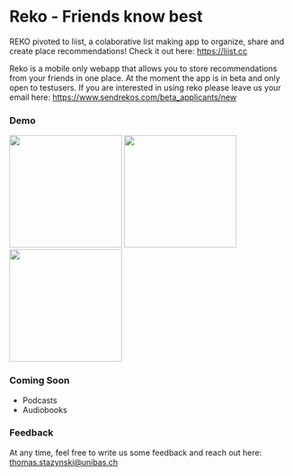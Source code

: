 # Reko - Friends know best

REKO pivoted to liist, a colaborative list making app to organize, share and create place recommendations! Check it out here: https://liist.cc

Reko is a mobile only webapp that allows you to store recommendations from your friends in one place. At the moment the app is in beta and only open to testusers. If you are interested in using reko please leave us your email here: https://www.sendrekos.com/beta_applicants/new

### Demo
<img src="https://user-images.githubusercontent.com/44790691/59203223-6e1d0500-8b9e-11e9-8fb2-d6708e70905a.PNG" width="200px"> <img src="https://user-images.githubusercontent.com/44790691/59203230-7117f580-8b9e-11e9-933e-69fc69fd3ea1.PNG" width="200px"> <img src="https://user-images.githubusercontent.com/44790691/59203239-737a4f80-8b9e-11e9-9aab-cb7576832d4f.PNG" width="200px">  

### Coming Soon
- Podcasts
- Audiobooks

### Feedback
At any time, feel free to write us some feedback and reach out here: thomas.stazynski@unibas.ch
